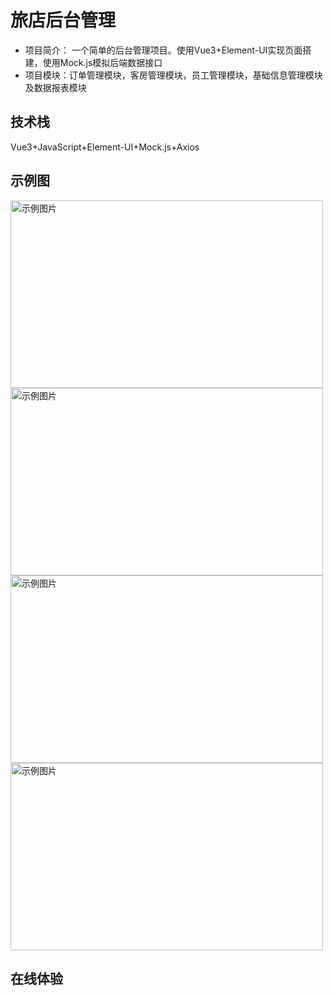 # 旅店后台管理

- 项目简介： 一个简单的后台管理项目。使用Vue3+Element-UI实现页面搭建，使用Mock.js模拟后端数据接口
- 项目模块：订单管理模块，客房管理模块，员工管理模块，基础信息管理模块及数据报表模块

## 技术栈
Vue3+JavaScript+Element-UI+Mock.js+Axios

## 示例图
<img src="https://github.com/user-attachments/assets/0e7a5fdd-4c15-4762-a9e0-b23229bb4d5a" alt="示例图片" width="500" height="300">
<img src="https://github.com/user-attachments/assets/3a5c6dc6-f759-4e66-b328-546a65792d58" alt="示例图片" width="500" height="300">
<img src="https://github.com/user-attachments/assets/cf75f8f9-f214-462e-a8e6-c6a74de62be9" alt="示例图片" width="500" height="300">
<img src="https://github.com/user-attachments/assets/91214d84-3aa1-4a0e-9c34-22fd28216038" alt="示例图片" width="500" height="300">

## 在线体验


